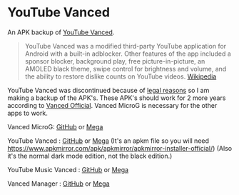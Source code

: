 # YouTube Vanced
An APK backup of [YouTube Vanced](https://vancedapp.com/).

> YouTube Vanced was a modified third-party YouTube application for Android with a built-in adblocker. Other features of the app included a sponsor blocker, background play, free picture-in-picture, an AMOLED black theme, swipe control for brightness and volume, and the ability to restore dislike counts on YouTube videos. [Wikipedia](https://en.wikipedia.org/wiki/YouTube_Vanced)

YouTube Vanced was discontinued because of [legal reasons](https://twitter.com/YTVanced/status/1503052250268286980) so I am making a backup of the APK's. These APK's should work for 2 more years according to [Vanced Official](https://twitter.com/YTVanced/status/1503055442506915846). Vanced MicroG is necessary for the other apps to work.

Vanced MicroG: [GitHub](https://github.com/ApexioDaCoder/youtube-vanced/releases/download/release/Vanced.MicroG.apk) or [Mega](https://mega.nz/file/8qh3BCLD#kdyGFzlAVMAR8zAut2CEUOdCyqdyO_BdzvboFC8VrjE)

YouTube Vanced : [GitHub](https://github.com/ApexioDaCoder/youtube-vanced/releases/download/release/YouTube.Vanced.apkm) or [Mega](https://mega.nz/file/5yBxDKAB#Rg9s5adG8AdNrFRj7Lh2AOhu0CathbX92K5wvN_LQy4)
(It's an apkm file so you will need https://www.apkmirror.com/apk/apkmirror/apkmirror-installer-official/)
(Also it's the normal dark mode edition, not the black edition.)

YouTube Music Vanced : [GitHub](https://github.com/ApexioDaCoder/youtube-vanced/releases/download/release/YouTube.Music.Vanced.apk) or [Mega](https://mega.nz/file/UqAA2AyY#_cgtheFlLPGZkxzQ5PXkvBxDhP7ZqNyw3woUOKgLDuM)

Vanced Manager : [GitHub](https://github.com/ApexioDaCoder/youtube-vanced/releases/download/release/Vanced.Manager.apk) or [Mega](https://mega.nz/file/A65WxZSC#FaoJo_X8sV3f-aqWSVC2I7sIWHz5KV_4gRz48lUgBQM)
